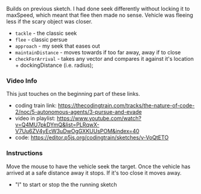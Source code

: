 Builds on previous sketch. I had done seek differently without locking it to maxSpeed, which meant that flee then made no sense. Vehicle was fleeing less if the scary object was closer. 

- `tackle` - the classic seek
- `flee` - classic persue
- `approach` - my seek that eases out
- `maintainDistance` - moves towards if too far away, away if to close
- `checkForArrival` - takes any vector and compares it against it's location + dockingDistance (i.e. radius);

### Video Info
This just touches on the beginning part of these links. 

- coding train link: <https://thecodingtrain.com/tracks/the-nature-of-code-2/noc/5-autonomous-agents/3-pursue-and-evade>
- video in playlist: <https://www.youtube.com/watch?v=Q4MU7pkDYmQ&list=PLRqwX-V7Uu6ZV4yEcW3uDwOgGXKUUsPOM&index=40>
- code: <https://editor.p5js.org/codingtrain/sketches/v-VoQtETO>

### Instructions
Move the mouse to have the vehicle seek the target. Once the vehicle has arrived at a safe distance away it stops. If it's too close it moves away.  

- "l" to start or stop the the running sketch
